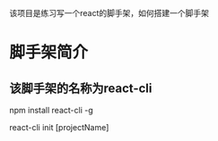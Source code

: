 该项目是练习写一个react的脚手架，如何搭建一个脚手架


# 脚手架简介

## 该脚手架的名称为react-cli

npm install react-cli -g

react-cli init [projectName]

